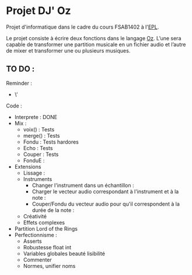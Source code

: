 Projet DJ' Oz 
=============

Projet d'informatique dans le cadre du cours FSAB1402 à l'[EPL](http://www.uclouvain.be/epl.html). 

Le projet consiste à écrire deux fonctions dans le langage [Oz](https://en.wikipedia.org/wiki/Oz_(programming_language)). 
L’une sera capable de transformer une partition musicale en un fichier audio et 
l’autre de mixer et transformer une ou plusieurs musiques.

TO DO :
-------
Reminder :
* \’


Code :
* Interprete : DONE
* Mix :
	* voix() : Tests
	* merge() : Tests
	* Fondu : Tests hardores
	* Echo : Tests
	* Couper : Tests
	* FonduE :
* Extensions
    * Lissage :
    * Instruments
       * Changer l'instrument dans un échantillon :
       * Charger le vecteur audio correspondant à l'instrument et à la note :
       * Couper/Fondu du vecteur audio pour qu'il correspondent à la durée de la note :
    * Créativité
    * Effets complexes
* Partition Lord of the Rings
* Perfectionnisme :
	* Asserts
	* Robustesse float int
	* Variables globales beauté lisibilité
	* Commenter
	* Normes, unifier noms


